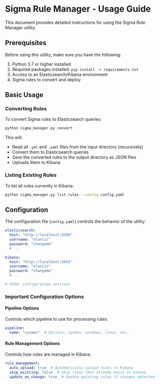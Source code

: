  # Sigma Rule Manager - Usage Guide

This document provides detailed instructions for using the Sigma Rule Manager utility.

## Prerequisites

Before using this utility, make sure you have the following:

1. Python 3.7 or higher installed
2. Required packages installed: `pip install -r requirements.txt`
3. Access to an Elasticsearch/Kibana environment
4. Sigma rules to convert and deploy

## Basic Usage

### Converting Rules

To convert Sigma rules to Elasticsearch queries:

```bash
python sigma_manager.py convert
```

This will:
- Read all `.yml` and `.yaml` files from the input directory (recursively)
- Convert them to Elasticsearch queries
- Save the converted rules to the output directory as JSON files
- Uploads them to Kibana

### Listing Existing Rules

To list all rules currently in Kibana:

```bash
python sigma_manager.py list-rules --config config.yaml
```

## Configuration

The configuration file (`config.yaml`) controls the behavior of the utility:

```yaml
elasticsearch:
  host: "http://localhost:9200"
  username: "elastic"
  password: "changeme"
  # ...

kibana:
  host: "http://localhost:5601"
  username: "elastic"
  password: "changeme"
  # ...

# Other configuration sections
```

### Important Configuration Options

#### Pipeline Options

Controls which pipeline to use for processing rules:

```yaml
pipeline:
  name: "sysmon"  # Options: sysmon, windows, linux, etc.
```

#### Rule Management Options

Controls how rules are managed in Kibana:

```yaml
rule_management:
  auto_upload: true  # Automatically upload rules to Kibana
  skip_existing: false  # Skip rules that already exist in Kibana
  update_on_change: true  # Update existing rules if changes detected
```
